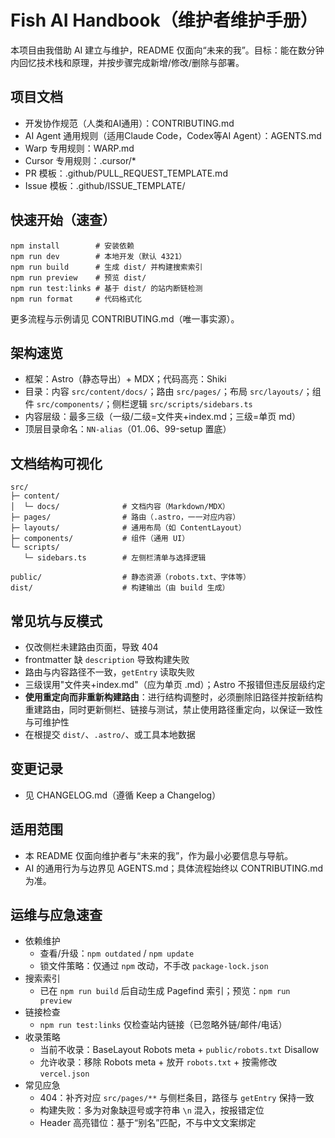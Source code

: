 # Fish AI Handbook（维护者维护手册）

本项目由我借助 AI 建立与维护，README 仅面向“未来的我”。目标：能在数分钟内回忆技术栈和原理，并按步骤完成新增/修改/删除与部署。

## 项目文档

- 开发协作规范（人类和AI通用）：CONTRIBUTING.md
- AI Agent 通用规则（适用Claude Code，Codex等AI Agent）：AGENTS.md
- Warp 专用规则：WARP.md
- Cursor 专用规则：.cursor/\*
- PR 模板：.github/PULL_REQUEST_TEMPLATE.md
- Issue 模板：.github/ISSUE_TEMPLATE/

## 快速开始（速查）

```
npm install        # 安装依赖
npm run dev        # 本地开发（默认 4321）
npm run build      # 生成 dist/ 并构建搜索索引
npm run preview    # 预览 dist/
npm run test:links # 基于 dist/ 的站内断链检测
npm run format     # 代码格式化
```

更多流程与示例请见 CONTRIBUTING.md（唯一事实源）。

## 架构速览

- 框架：Astro（静态导出）+ MDX；代码高亮：Shiki
- 目录：内容 `src/content/docs/`；路由 `src/pages/`；布局 `src/layouts/`；组件 `src/components/`；侧栏逻辑 `src/scripts/sidebars.ts`
- 内容层级：最多三级（一级/二级=文件夹+index.md；三级=单页 md）
- 顶层目录命名：`NN-alias`（01..06、99-setup 置底）

## 文档结构可视化

```
src/
├─ content/
│  └─ docs/              # 文档内容（Markdown/MDX）
├─ pages/                # 路由（.astro，一一对应内容）
├─ layouts/              # 通用布局（如 ContentLayout）
├─ components/           # 组件（通用 UI）
└─ scripts/
   └─ sidebars.ts        # 左侧栏清单与选择逻辑

public/                  # 静态资源（robots.txt、字体等）
dist/                    # 构建输出（由 build 生成）
```

## 常见坑与反模式

- 仅改侧栏未建路由页面，导致 404
- frontmatter 缺 `description` 导致构建失败
- 路由与内容路径不一致，`getEntry` 读取失败
- 三级误用"文件夹+index.md"（应为单页 .md）；Astro 不报错但违反层级约定
- **使用重定向而非重新构建路由**：进行结构调整时，必须删除旧路径并按新结构重建路由，同时更新侧栏、链接与测试，禁止使用路径重定向，以保证一致性与可维护性
- 在根提交 `dist/`、`.astro/`、或工具本地数据

## 变更记录

- 见 CHANGELOG.md（遵循 Keep a Changelog）

## 适用范围

- 本 README 仅面向维护者与“未来的我”，作为最小必要信息与导航。
- AI 的通用行为与边界见 AGENTS.md；具体流程始终以 CONTRIBUTING.md 为准。

## 运维与应急速查

- 依赖维护
  - 查看/升级：`npm outdated` / `npm update`
  - 锁文件策略：仅通过 `npm` 改动，不手改 `package-lock.json`
- 搜索索引
  - 已在 `npm run build` 后自动生成 Pagefind 索引；预览：`npm run preview`
- 链接检查
  - `npm run test:links` 仅检查站内链接（已忽略外链/邮件/电话）
- 收录策略
  - 当前不收录：BaseLayout Robots meta + `public/robots.txt` Disallow
  - 允许收录：移除 Robots meta + 放开 `robots.txt` + 按需修改 `vercel.json`
- 常见应急
  - 404：补齐对应 `src/pages/**` 与侧栏条目，路径与 `getEntry` 保持一致
  - 构建失败：多为对象缺逗号或字符串 `\n` 混入，按报错定位
  - Header 高亮错位：基于“别名”匹配，不与中文文案绑定
